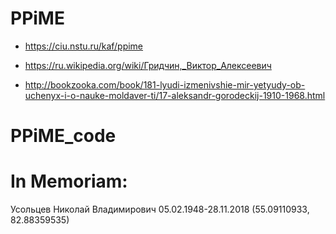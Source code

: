# PPiME
* https://ciu.nstu.ru/kaf/ppime
* https://ru.wikipedia.org/wiki/Гридчин,_Виктор_Алексеевич

* http://bookzooka.com/book/181-lyudi-izmenivshie-mir-yetyudy-ob-uchenyx-i-o-nauke-moldaver-ti/17-aleksandr-gorodeckij-1910-1968.html
# PPiME_code

# In Memoriam:
Усольцев Николай Владимирович 05.02.1948-28.11.2018 (55.09110933, 82.88359535)

